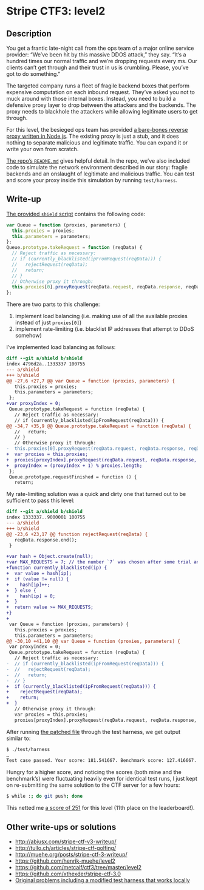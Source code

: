 # Stripe CTF3: level2

## Description

You get a frantic late-night call from the ops team of a major online service provider: “We’ve been hit by this massive DDOS attack,” they say. “It’s a hundred times our normal traffic and we’re dropping requests every ms. Our clients can’t get through and their trust in us is crumbling. Please, you’ve got to do something.”

The targeted company runs a fleet of fragile backend boxes that perform expensive computation on each inbound request. They’ve asked you not to muck around with those internal boxes. Instead, you need to build a defensive proxy layer to drop between the attackers and the backends. The proxy needs to blackhole the attackers while allowing legitimate users to get through.

For this level, the besieged ops team has provided [a bare-bones reverse proxy written in Node.js](https://github.com/ctfs/write-ups/blob/master/stripe-ctf3/level2/problem/shield). The existing proxy is just a stub, and it does nothing to separate malicious and legitimate traffic. You can expand it or write your own from scratch.

[The repo’s `README.md`](https://github.com/ctfs/write-ups/blob/master/stripe-ctf3/level2/problem/README.md) gives helpful detail. In the repo, we’ve also included code to simulate the network environment described in our story: fragile backends and an onslaught of legitimate and malicious traffic. You can test and score your proxy inside this simulation by running `test/harness`.

## Write-up

[The provided `shield` script](https://github.com/ctfs/write-ups/blob/master/stripe-ctf3/level2/problem/shield) contains the following code:

```js
var Queue = function (proxies, parameters) {
  this.proxies = proxies;
  this.parameters = parameters;
};
Queue.prototype.takeRequest = function (reqData) {
  // Reject traffic as necessary:
  // if (currently_blacklisted(ipFromRequest(reqData))) {
  //   rejectRequest(reqData);
  //   return;
  // }
  // Otherwise proxy it through:
  this.proxies[0].proxyRequest(reqData.request, reqData.response, reqData.buffer);
};
```

There are two parts to this challenge:

1. implement load balancing (i.e. making use of all the available proxies instead of just `proxies[0]`)
2. implement rate-limiting (i.e. blacklist IP addresses that attempt to DDoS somehow)

I’ve implemented load balancing as follows:

```diff
diff --git a/shield b/shield
index 4796d2a..1333337 100755
--- a/shield
+++ b/shield
@@ -27,6 +27,7 @@ var Queue = function (proxies, parameters) {
   this.proxies = proxies;
   this.parameters = parameters;
 };
+var proxyIndex = 0;
 Queue.prototype.takeRequest = function (reqData) {
   // Reject traffic as necessary:
   // if (currently_blacklisted(ipFromRequest(reqData))) {
@@ -34,7 +35,9 @@ Queue.prototype.takeRequest = function (reqData) {
   //   return;
   // }
   // Otherwise proxy it through:
-  this.proxies[0].proxyRequest(reqData.request, reqData.response, reqData.buffer);
+  var proxies = this.proxies;
+  proxies[proxyIndex].proxyRequest(reqData.request, reqData.response, reqData.buffer);
+  proxyIndex = (proxyIndex + 1) % proxies.length;
 };
 Queue.prototype.requestFinished = function () {
   return;
```

My rate-limiting solution was a quick and dirty one that turned out to be sufficient to pass this level:

```diff
diff --git a/shield b/shield
index 1333337..9000001 100755
--- a/shield
+++ b/shield
@@ -23,6 +23,17 @@ function rejectRequest(reqData) {
   reqData.response.end();
 }

+var hash = Object.create(null);
+var MAX_REQUESTS = 7; // the number `7` was chosen after some trial and error
+function currently_blacklisted(ip) {
+  var value = hash[ip];
+  if (value != null) {
+    hash[ip]++;
+  } else {
+    hash[ip] = 0;
+  }
+  return value >= MAX_REQUESTS;
+}
+
 var Queue = function (proxies, parameters) {
   this.proxies = proxies;
   this.parameters = parameters;
@@ -30,10 +41,10 @@ var Queue = function (proxies, parameters) {
 var proxyIndex = 0;
 Queue.prototype.takeRequest = function (reqData) {
   // Reject traffic as necessary:
-  // if (currently_blacklisted(ipFromRequest(reqData))) {
-  //   rejectRequest(reqData);
-  //   return;
-  // }
+  if (currently_blacklisted(ipFromRequest(reqData))) {
+    rejectRequest(reqData);
+    return;
+  }
   // Otherwise proxy it through:
   var proxies = this.proxies;
   proxies[proxyIndex].proxyRequest(reqData.request, reqData.response, reqData.buffer);
```

After running [the patched file](https://github.com/ctfs/write-ups/blob/master/stripe-ctf3/level2/level2) through the test harness, we get output similar to:

```bash
$ ./test/harness
…
Test case passed. Your score: 181.541667. Benchmark score: 127.416667. You/Benchmark: 1.424787. You handled 247 legitimate responses and you received 65.46 negative points for idle time on the backends. The benchmark handled 222 and received 94.58 negative points.
```

Hungry for a higher score, and noticing the scores (both mine and the benchmark’s) were fluctuating heavily even for identical test runs, I just kept on re-submitting the same solution to the CTF server for a few hours:

```bash
$ while :; do git push; done
```

This netted me [a score of 251](https://stripe-ctf.com/achievements/mathias) for this level (11th place on the leaderboard!).

## Other write-ups or solutions

* <http://abiusx.com/stripe-ctf-v3-writeup/>
* <http://tullo.ch/articles/stripe-ctf-golfing/>
* <http://muehe.org/posts/stripe-ctf-3-writeup/>
* <https://github.com/henrik-muehe/level2>
* <https://github.com/metcalf/ctf3/tree/master/level2>
* <https://github.com/xthexder/stripe-ctf-3.0>
* [Original problems including a modified test harness that works locally](https://github.com/janosgyerik/stripe-ctf3)
